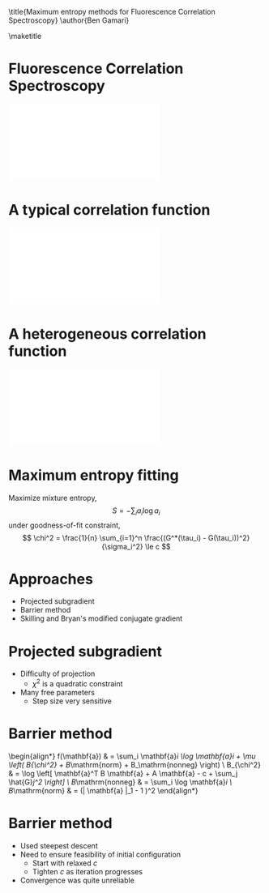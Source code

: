 \title{Maximum entropy methods for Fluorescence Correlation Spectroscopy}
\author{Ben Gamari}

\maketitle

# Fluorescence Correlation Spectroscopy

![FCS apparatus](fret-setup.pdf)

# A typical correlation function

![correlation function](2012-12-20-run_005-acorr-0.pdf)

# A heterogeneous correlation function

![heterogeneous correlation function](hetero-corr-fit.pdf)

# Maximum entropy fitting

Maximize mixture entropy,
$$ S = -\sum_i a_i \log a_i $$
under goodness-of-fit constraint,
$$ \chi^2 = \frac{1}{n} \sum_{i=1}^n \frac{(G^*(\tau_i) - G(\tau_i))^2}{\sigma_i^2} \le c $$

# Approaches

 * Projected subgradient
 * Barrier method
 * Skilling and Bryan's modified conjugate gradient

# Projected subgradient

 * Difficulty of projection
   * $\chi^2$ is a quadratic constraint
 * Many free parameters
   * Step size very sensitive

# Barrier method

\begin{align*}
f(\mathbf{a}) & = \sum_i \mathbf{a}_i \log \mathbf{a}_i + \mu \left( B_{\chi^2} + B_\mathrm{norm} + B_\mathrm{nonneg} \right) \\
B_{\chi^2} & = \log \left[ \mathbf{a}^T B \mathbf{a} + A \mathbf{a} - c + \sum_j \hat{G}_j^2 \right] \\
B_\mathrm{nonneg} & = \sum_i \log \mathbf{a}_i \\
B_\mathrm{norm} & = (\| \mathbf{a} \|_1 - 1 )^2
\end{align*}

# Barrier method

 * Used steepest descent
 * Need to ensure feasibility of initial configuration
   * Start with relaxed $c$
   * Tighten $c$ as iteration progresses
 * Convergence was quite unreliable

#
